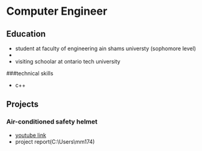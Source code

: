 # Computer Engineer



## Education

- student at faculty of engineering ain shams universty (sophomore level)
- 
- visiting schoolar at ontario tech university

###technical skills

- c++

## Projects
### Air-conditioned safety helmet

- [youtube link](https://youtu.be/OSGUbn5lDpQ)
- project report(C:\Users\mm174)
